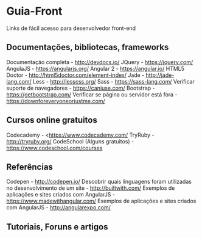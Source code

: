 # Guia-Front
Links de fácil acesso para desenvolvedor front-end

## Documentações, bibliotecas, frameworks

Documentação completa - <http://devdocs.io/>
JQuery - <https://jquery.com/>
AngulaJS - <https://angularjs.org/>
Angular 2 - <https://angular.io/>
HTML5 Doctor - <http://html5doctor.com/element-index/>
Jade - <http://jade-lang.com/>
Less - <http://lesscss.org/>
Sass - <https://sass-lang.com/>
Verificar suporte de navegadores - <https://caniuse.com/>
Bootstrap - <https://getbootstrap.com/>
Verificar se página ou servidor está fora - <https://downforeveryoneorjustme.com/>

## Cursos online gratuitos

Codecademy - <https://www.codecademy.com/
TryRuby - http://tryruby.org/
CodeSchool (Alguns gratuitos) - https://www.codeschool.com/courses

## Referências

Codepen - http://codepen.io/
Descobrir quais linguagens foram utilizadas no desenvolvimento de um site - http://builtwith.com/
Exemplos de aplicações e sites criados com AngularJS - https://www.madewithangular.com/
Exemplos de aplicações e sites criados com AngularJS - http://angularexpo.com/

## Tutoriais, Foruns e artigos



